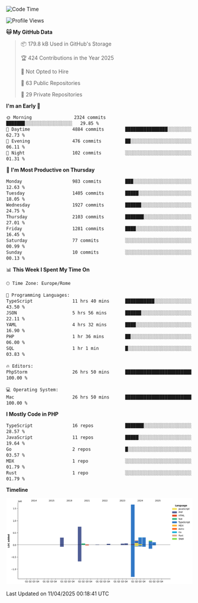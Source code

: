 <!--START_SECTION:waka-->
![Code Time](http://img.shields.io/badge/Code%20Time-5%2C889%20hrs%2048%20mins-blue)

![Profile Views](http://img.shields.io/badge/Profile%20Views-0-blue)

**🐱 My GitHub Data** 

> 📦 179.8 kB Used in GitHub's Storage 
 > 
> 🏆 424 Contributions in the Year 2025
 > 
> 🚫 Not Opted to Hire
 > 
> 📜 63 Public Repositories 
 > 
> 🔑 29 Private Repositories 
 > 
**I'm an Early 🐤** 

```text
🌞 Morning                2324 commits        ███████░░░░░░░░░░░░░░░░░░   29.85 % 
🌆 Daytime                4884 commits        ████████████████░░░░░░░░░   62.73 % 
🌃 Evening                476 commits         ██░░░░░░░░░░░░░░░░░░░░░░░   06.11 % 
🌙 Night                  102 commits         ░░░░░░░░░░░░░░░░░░░░░░░░░   01.31 % 
```
📅 **I'm Most Productive on Thursday** 

```text
Monday                   983 commits         ███░░░░░░░░░░░░░░░░░░░░░░   12.63 % 
Tuesday                  1405 commits        █████░░░░░░░░░░░░░░░░░░░░   18.05 % 
Wednesday                1927 commits        ██████░░░░░░░░░░░░░░░░░░░   24.75 % 
Thursday                 2103 commits        ███████░░░░░░░░░░░░░░░░░░   27.01 % 
Friday                   1281 commits        ████░░░░░░░░░░░░░░░░░░░░░   16.45 % 
Saturday                 77 commits          ░░░░░░░░░░░░░░░░░░░░░░░░░   00.99 % 
Sunday                   10 commits          ░░░░░░░░░░░░░░░░░░░░░░░░░   00.13 % 
```


📊 **This Week I Spent My Time On** 

```text
🕑︎ Time Zone: Europe/Rome

💬 Programming Languages: 
TypeScript               11 hrs 40 mins      ███████████░░░░░░░░░░░░░░   43.50 % 
JSON                     5 hrs 56 mins       ██████░░░░░░░░░░░░░░░░░░░   22.11 % 
YAML                     4 hrs 32 mins       ████░░░░░░░░░░░░░░░░░░░░░   16.90 % 
PHP                      1 hr 36 mins        ██░░░░░░░░░░░░░░░░░░░░░░░   06.00 % 
SQL                      1 hr 1 min          █░░░░░░░░░░░░░░░░░░░░░░░░   03.83 % 

🔥 Editors: 
PhpStorm                 26 hrs 50 mins      █████████████████████████   100.00 % 

💻 Operating System: 
Mac                      26 hrs 50 mins      █████████████████████████   100.00 % 
```

**I Mostly Code in PHP** 

```text
TypeScript               16 repos            ███████░░░░░░░░░░░░░░░░░░   28.57 % 
JavaScript               11 repos            █████░░░░░░░░░░░░░░░░░░░░   19.64 % 
Go                       2 repos             █░░░░░░░░░░░░░░░░░░░░░░░░   03.57 % 
MDX                      1 repo              ░░░░░░░░░░░░░░░░░░░░░░░░░   01.79 % 
Rust                     1 repo              ░░░░░░░░░░░░░░░░░░░░░░░░░   01.79 % 
```



**Timeline**

![Lines of Code chart](https://raw.githubusercontent.com/frnwtr/frnwtr/main/assets/bar_graph.png)


 Last Updated on 11/04/2025 00:18:41 UTC
<!--END_SECTION:waka-->